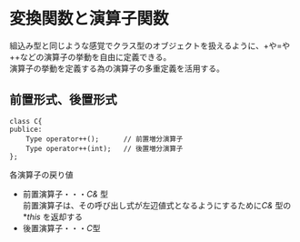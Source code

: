# 変換関数と演算子関数
組込み型と同じような感覚でクラス型のオブジェクトを扱えるように、+や=や++などの演算子の挙動を自由に定義できる。  
演算子の挙動を定義する為の演算子の多重定義を活用する。

## 前置形式、後置形式
```
class C{
publice:
    Type operator++();      // 前置増分演算子
    Type operator++(int);   // 後置増分演算子
};
```

各演算子の戻り値
 - 前置演算子・・・*C&* 型  
    前置演算子は、その呼び出し式が左辺値式となるようにするために*C&* 型の **this* を返却する 
 - 後置演算子・・・*C*型


